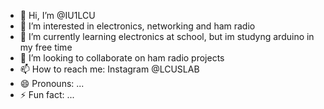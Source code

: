 - 👋 Hi, I’m @IU1LCU
- 👀 I’m interested in electronics, networking and ham radio
- 🌱 I’m currently learning electronics at school, but im studyng arduino in my free time
- 💞️ I’m looking to collaborate on ham radio projects
- 📫 How to reach me: Instagram @LCUSLAB
- 😄 Pronouns: ...
- ⚡ Fun fact: ...

<!---
IU1LCU/IU1LCU is a ✨ special ✨ repository because its `README.md` (this file) appears on your GitHub profile.
You can click the Preview link to take a look at your changes.
--->
